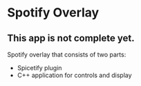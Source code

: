 # Spotify Overlay
## This app is not complete yet.

Spotify overlay that consists of two parts:
* Spicetify plugin
* C++ application for controls and display
